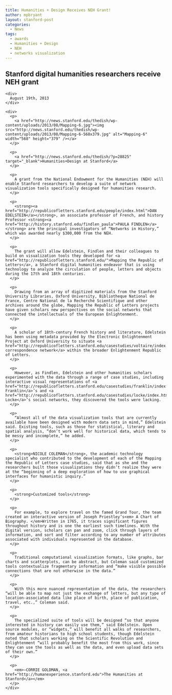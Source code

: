 ```yaml
---
title: Humanities + Design Receives NEH Grant!
author: mpbryant
layout: stanford-post
categories:
  - News
tags:
  - awards
  - Humanities + Design
  - NEH
  - networks visualization
---
```

<div id="center">
  <div id="post-28825">
    <h2>
      Stanford digital humanities researchers receive NEH grant
    </h2>
    
    <div>
      August 19th, 2013
    </div>
    
    <div>
      <p>
        <a href="http://news.stanford.edu/thedish/wp-content/uploads/2013/08/Mapping-6.jpg"><img src="http://news.stanford.edu/thedish/wp-content/uploads/2013/08/Mapping-6-568x379.jpg" alt="Mapping-6" width="568" height="379" /></a>
      </p>
      
      <p>
        <a href="http://news.stanford.edu/thedish/?p=28825" target="_blank">Humanities+Design at Stanford</a>
      </p>
      
      <p>
        A grant from the National Endowment for the Humanities (NEH) will enable Stanford researchers to develop a suite of network visualization tools specifically designed for humanities research.
      </p>
      
      <p>
        <strong><a href="http://republicofletters.stanford.edu/people/index.html">DAN EDELSTEIN</a></strong>, an associate professor of French, and history Professor <strong><a href="http://history.stanford.edu/findlen_paula">PAULA FINDLEN</a></strong> are the principal investigators of “Networks in History,” which was awarded nearly $300,000 from the NEH.
      </p>
      
      <p>
        The grant will allow Edelstein, Findlen and their colleagues to build on visualization tools they developed for <a href="http://republicofletters.stanford.edu/">Mapping the Republic of Letters</a>, a Stanford digital humanities endeavor that is using technology to analyze the circulation of people, letters and objects during the 17th and 18th centuries.
      </p>
      
      <p>
        Drawing from an array of digitized materials from the Stanford University Libraries, Oxford University, Bibliotheque National de France, Centre National de la Recherché Scientifique and other archives around the globe, Mapping the Republic of Letters projects have given scholars new perspectives on the social networks that connected the intellectuals of the European Enlightenment.
      </p>
      
      <p>
        A scholar of 18th-century French history and literature, Edelstein has been using metadata provided by the Electronic Enlightenment Project at Oxford University to situate <a href="http://republicofletters.stanford.edu/casestudies/voltaire/index.html">Voltaire’s correspondence network</a> within the broader Enlightenment Republic of Letters.
      </p>
      
      <p>
        However, as Findlen, Edelstein and other humanities scholars experimented with the data through a range of case studies, including interactive visual representations of <a href="http://republicofletters.stanford.edu/casestudies/franklin/index.html">Benjamin Franklin</a>’s and <a href="http://republicofletters.stanford.edu/casestudies/locke/index.html">John Locke</a>’s social networks, they discovered the tools were lacking.
      </p>
      
      <p>
        “Almost all of the data visualization tools that are currently available have been designed with modern data sets in mind,” Edelstein said. Existing tools, such as those for statistical, literary and spatial analysis, “don’t work well for historical data, which tends to be messy and incomplete,” he added.
      </p>
      
      <p>
        <strong>NICOLE COLEMAN</strong>, the academic technology specialist who contributed to the development of each of the Mapping the Republic of Letters case studies, said that as she and the researchers built those visualizations they didn’t realize they were at the “beginning of a deep exploration of how to use graphical interfaces for humanistic inquiry.”
      </p>
      
      <p>
        <strong>Customized tools</strong>
      </p>
      
      <p>
        For example, to explore travel on the famed Grand Tour, the team created an interactive version of Joseph Priestley’s<em> A Chart of Biography. </em>Written in 1765, it traces significant figures throughout history and is one the earliest such timelines. With the digital version, scholars can pan and zoom, click through layers of information, and sort and filter according to any number of attributes associated with individuals represented in the database.
      </p>
      
      <p>
        Traditional computational visualization formats, like graphs, bar charts and scatterplots, can be abstract, but Coleman said customized tools contextualize fragmentary information and “make visible possible connections that are not otherwise in the data.”
      </p>
      
      <p>
        With this more nuanced representation of the data, the researchers “will be able to map not just the exchange of letters, but any type of location-associated data like place of birth, place of publication, travel, etc.,” Coleman said.
      </p>
      
      <p>
        The specialized suite of tools will be designed “so that anyone interested in history can easily use them,” said Edelstein. Open source modules, or “widgets,” will benefit all walks of researchers, from amateur historians to high school students, though Edelstein noted that scholars working on the Scientific Revolution and Enlightenment “will probably benefit the most from this work, since they can use the tools as well as the data, and even upload data sets of their own.”
      </p>
      
      <p>
        <em>—CORRIE GOLDMAN, <a href="http://humanexperience.stanford.edu">The Humanities at Stanford</a></em>
      </p>
    </div>
  </div>
</div>
